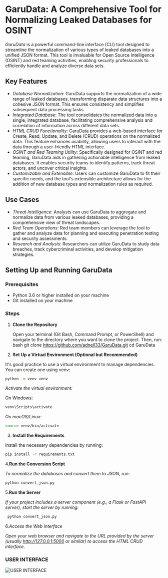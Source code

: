 # GaruData: A Comprehensive Tool for Normalizing Leaked Databases for OSINT

*GaruData* is a powerful command-line interface (CLI) tool designed to streamline the normalization of various types of leaked databases into a unified JSON format. This tool is invaluable for Open Source Intelligence (OSINT) and red teaming activities, enabling security professionals to efficiently handle and analyze diverse data sets.

## Key Features

- *Database Normalization*: GaruData supports the normalization of a wide range of leaked databases, transforming disparate data structures into a cohesive JSON format. This ensures consistency and simplifies subsequent data processing tasks.
- *Integrated Database*: The tool consolidates the normalized data into a single, integrated database, facilitating comprehensive analysis and correlation of information across different data sets.
- *HTML CRUD Functionality*: GaruData provides a web-based interface for Create, Read, Update, and Delete (CRUD) operations on the normalized data. This feature enhances usability, allowing users to interact with the data through a user-friendly HTML interface.
- *OSINT and Red Teaming Utility*: Specifically designed for OSINT and red teaming, GaruData aids in gathering actionable intelligence from leaked databases. It enables security teams to identify patterns, track threat actors, and uncover critical insights.
- *Customizable and Extensible*: Users can customize GaruData to fit their specific needs, and the tool's extensible architecture allows for the addition of new database types and normalization rules as required.

## Use Cases

- *Threat Intelligence*: Analysts can use GaruData to aggregate and normalize data from various leaked databases, providing a comprehensive view of threat landscapes.
- *Red Team Operations*: Red team members can leverage the tool to gather and analyze data for planning and executing penetration testing and security assessments.
- *Research and Analysis*: Researchers can utilize GaruData to study data breaches, track cybercriminal activities, and develop mitigation strategies.

## Setting Up and Running GaruData

### Prerequisites

- Python 3.6 or higher installed on your machine
- Git installed on your machine

### Steps

1. **Clone the Repository**

   Open your terminal (Git Bash, Command Prompt, or PowerShell) and navigate to the directory where you want to clone the project. Then, run:
   bash
   git clone https://github.com/adnell33/GaruData.git
   cd GaruData

2. **Set Up a Virtual Environment (Optional but Recommended)**

It's good practice to use a virtual environment to manage dependencies. You can create one using venv:

```bash
python -m venv venv
```

*Activate the virtual environment:*

On Windows:
```bash
venv\Scripts\activate
```

*On macOS/Linux:*
```bash
source venv/bin/activate
```

3. **Install the Requirements**

Install the necessary dependencies by running:

```bash
pip install -r requirements.txt
```

4.**Run the Conversion Script**

*To normalize the databases and convert them to JSON, run:*

```bash
python convert_json.py
```

5.**Run the Server**

*If your project includes a server component (e.g., a Flask or FastAPI server), start the server by running:*

```bash
 python convert_json.py
```


6.*Access the Web Interface*

*Open your web browser and navigate to the URL provided by the server (usually http://127.0.0.1:5000 or similar) to access the HTML CRUD interface.*



### USER INTERFACE


![USER INTERFACE](https://github.com/adnell33/Garudata/sample.jpg)
